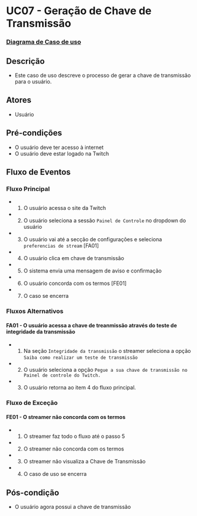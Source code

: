 # UC07 - Geração de Chave de Transmissão

### [Diagrama de Caso de uso](https://github.com/gabrielziegler3/Requisitos-2018-1/wiki/Diagrama-Gera%C3%A7%C3%A3o-de-Token-do-Streamer)

## Descrição
* Este caso de uso descreve o processo de gerar a chave de transmissão para o usuário.

## Atores
* Usuário

## Pré-condições
* O usuário deve ter acesso à internet
* O usuário deve estar logado na Twitch

## Fluxo de Eventos
### Fluxo Principal
* 1. O usuário acessa o site da Twitch 
* 2. O usuário seleciona a sessão ```Painel de Controle``` no dropdown do usuário
* 3. O usuário vai até a secção de configurações e seleciona ```preferencias de stream``` [FA01]
* 4. O usuário clica em chave de transmissão
* 5. O sistema envia uma mensagem de aviso e confirmação
* 6. O usuário concorda com os termos [FE01]
* 7. O caso se encerra



### Fluxos Alternativos
#### FA01 - O usuário acessa a chave de treanmissão através do teste de integridade da transmissão
* 1. Na seção ```Integridade da transmissão``` o streamer seleciona a opção ```Saiba como realizar um teste de transmissão```
* 2. O usuário seleciona a opção ```Pegue a sua chave de transmissão no Painel de controle do Twitch.```
* 3. O usuário retorna ao item 4 do fluxo principal.

### Fluxo de Exceção
#### FE01 - O streamer não concorda com os termos
* 1. O streamer faz todo o fluxo até o passo 5
* 2. O streamer não concorda com os termos
* 3. O streamer não visualiza a Chave de Transmissão
* 4. O caso de uso se encerra

## Pós-condição
* O usuário agora possui a chave de transmissão